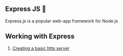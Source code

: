 ## Express JS 🚂

Express.js is a popular web-app framework for Node.js

## Working with Express
1. [Creating a basic http server](https://github.com/shubhsharma19/web-dev-journey/blob/main/Express/creating_http_server.md)
